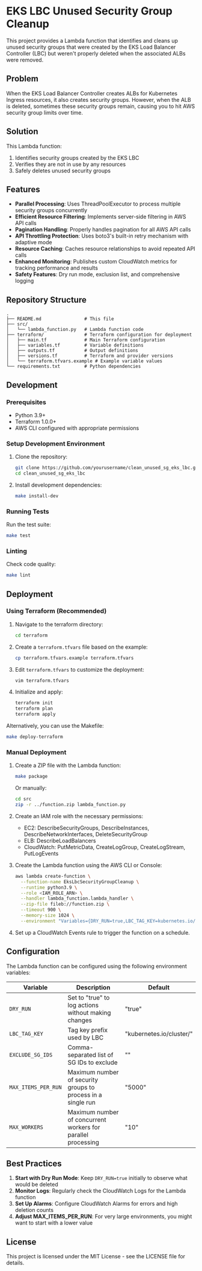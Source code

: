 # EKS LBC Unused Security Group Cleanup

This project provides a Lambda function that identifies and cleans up unused security groups that were created by the EKS Load Balancer Controller (LBC) but weren't properly deleted when the associated ALBs were removed.

## Problem

When the EKS Load Balancer Controller creates ALBs for Kubernetes Ingress resources, it also creates security groups. However, when the ALB is deleted, sometimes these security groups remain, causing you to hit AWS security group limits over time.

## Solution

This Lambda function:
1. Identifies security groups created by the EKS LBC
2. Verifies they are not in use by any resources
3. Safely deletes unused security groups

## Features

- **Parallel Processing**: Uses ThreadPoolExecutor to process multiple security groups concurrently
- **Efficient Resource Filtering**: Implements server-side filtering in AWS API calls
- **Pagination Handling**: Properly handles pagination for all AWS API calls
- **API Throttling Protection**: Uses boto3's built-in retry mechanism with adaptive mode
- **Resource Caching**: Caches resource relationships to avoid repeated API calls
- **Enhanced Monitoring**: Publishes custom CloudWatch metrics for tracking performance and results
- **Safety Features**: Dry run mode, exclusion list, and comprehensive logging

## Repository Structure

```
.
├── README.md                # This file
├── src/
│   └── lambda_function.py   # Lambda function code
├── terraform/               # Terraform configuration for deployment
│   ├── main.tf              # Main Terraform configuration
│   ├── variables.tf         # Variable definitions
│   ├── outputs.tf           # Output definitions
│   ├── versions.tf          # Terraform and provider versions
│   └── terraform.tfvars.example # Example variable values
└── requirements.txt         # Python dependencies
```

## Development

### Prerequisites

- Python 3.9+
- Terraform 1.0.0+
- AWS CLI configured with appropriate permissions

### Setup Development Environment

1. Clone the repository:
   ```bash
   git clone https://github.com/yourusername/clean_unused_sg_eks_lbc.git
   cd clean_unused_sg_eks_lbc
   ```

2. Install development dependencies:
   ```bash
   make install-dev
   ```

### Running Tests

Run the test suite:
```bash
make test
```

### Linting

Check code quality:
```bash
make lint
```

## Deployment

### Using Terraform (Recommended)

1. Navigate to the terraform directory:
   ```bash
   cd terraform
   ```

2. Create a `terraform.tfvars` file based on the example:
   ```bash
   cp terraform.tfvars.example terraform.tfvars
   ```

3. Edit `terraform.tfvars` to customize the deployment:
   ```bash
   vim terraform.tfvars
   ```

4. Initialize and apply:
   ```bash
   terraform init
   terraform plan
   terraform apply
   ```

Alternatively, you can use the Makefile:
```bash
make deploy-terraform
```

### Manual Deployment

1. Create a ZIP file with the Lambda function:
   ```bash
   make package
   ```
   Or manually:
   ```bash
   cd src
   zip -r ../function.zip lambda_function.py
   ```

2. Create an IAM role with the necessary permissions:
   - EC2: DescribeSecurityGroups, DescribeInstances, DescribeNetworkInterfaces, DeleteSecurityGroup
   - ELB: DescribeLoadBalancers
   - CloudWatch: PutMetricData, CreateLogGroup, CreateLogStream, PutLogEvents

3. Create the Lambda function using the AWS CLI or Console:
   ```bash
   aws lambda create-function \
     --function-name EksLbcSecurityGroupCleanup \
     --runtime python3.9 \
     --role <IAM_ROLE_ARN> \
     --handler lambda_function.lambda_handler \
     --zip-file fileb://function.zip \
     --timeout 900 \
     --memory-size 1024 \
     --environment "Variables={DRY_RUN=true,LBC_TAG_KEY=kubernetes.io/cluster/,MAX_ITEMS_PER_RUN=5000,MAX_WORKERS=10}"
   ```

4. Set up a CloudWatch Events rule to trigger the function on a schedule.

## Configuration

The Lambda function can be configured using the following environment variables:

| Variable | Description | Default |
|----------|-------------|---------|
| `DRY_RUN` | Set to "true" to log actions without making changes | "true" |
| `LBC_TAG_KEY` | Tag key prefix used by LBC | "kubernetes.io/cluster/" |
| `EXCLUDE_SG_IDS` | Comma-separated list of SG IDs to exclude | "" |
| `MAX_ITEMS_PER_RUN` | Maximum number of security groups to process in a single run | "5000" |
| `MAX_WORKERS` | Maximum number of concurrent workers for parallel processing | "10" |

## Best Practices

1. **Start with Dry Run Mode**: Keep `DRY_RUN=true` initially to observe what would be deleted
2. **Monitor Logs**: Regularly check the CloudWatch Logs for the Lambda function
3. **Set Up Alarms**: Configure CloudWatch Alarms for errors and high deletion counts
4. **Adjust MAX_ITEMS_PER_RUN**: For very large environments, you might want to start with a lower value

## License

This project is licensed under the MIT License - see the LICENSE file for details.
